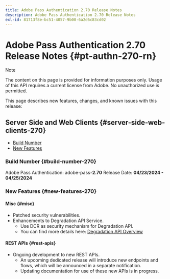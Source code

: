 ```yaml
---
title: Adobe Pass Authentication 2.70 Release Notes
description: Adobe Pass Authentication 2.70 Release Notes
exl-id: 81713f8e-bc51-4057-9b00-6a2d6c83cd02
---
```

# Adobe Pass Authentication 2.70 Release Notes {#pt-authn-270-rn}

>[!NOTE]
>
>The content on this page is provided for information purposes only. Usage of this API requires a current license from Adobe. No unauthorized use is permitted.

This page describes new features, changes, and known issues with this release:

## Server Side and Web Clients {#server-side-web-clients-270}

* [Build Number](#build-number-270)
* [New Features](#new-features-270)

### Build Number {#build-number-270}

Adobe Pass Authentication: adobe-pass-**2.70**
Release Date: **04/23/2024 - 04/25/2024** 

### New Features {#new-features-270}

#### Misc {#misc}

* Patched security vulnerabilities.
* Enhancements to Degradation API Service.
  * Use DCR as security mechanism for Degradation API.
  * You can find more details here: [Degradation API Overview](../integration-guide-programmers/features-premium/degraded-access/degradation-api-overview.md)

#### REST APIs {#rest-apis}

* Ongoing development to new REST APIs.
  * An upcoming dedicated release will introduce new endpoints and flows, which will be announced in a separate notification.
  * Updating documentation for use of these new APIs is in progress.
